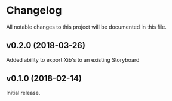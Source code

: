 # Changelog

All notable changes to this project will be documented in this file.

## v0.2.0 (2018-03-26)

Added ability to export Xib's to an existing Storyboard

## v0.1.0 (2018-02-14)

Initial release.
